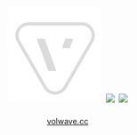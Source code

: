 
<h1>
<div align="center">
  <img src="profile/volwave-badge-1.png" alt="volwave" width="170"/>
  <img align="center" src="https://capsule-render.vercel.app/api?type=transparent&fontColor=dbdbdb&text=Volwave%20Technology&height=60&fontSize=48"/>
  <img align="center" src="https://capsule-render.vercel.app/api?type=transparent&fontColor=dbdbdb&text=深圳沃尔微科技&height=28&fontSize=24"/>
  </div>
</h1>

<div align="center">
  <a href="https://volwave.cc">volwave.cc</a>
</div>

